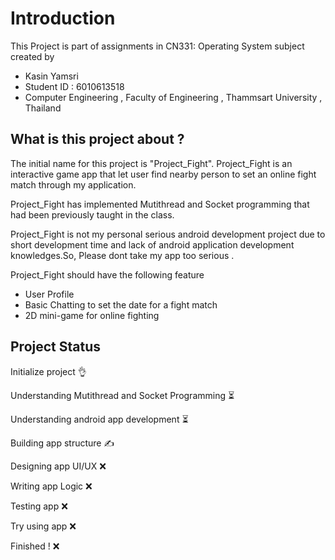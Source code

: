 # Introduction
This Project is part of assignments in CN331: Operating System subject created by

- Kasin Yamsri
- Student ID : 6010613518
- Computer Engineering , Faculty of Engineering , Thammsart University , Thailand

## What is this project about ?
The initial name for this project is "Project_Fight". Project_Fight is an interactive game app that
let user find nearby person to set an online fight match through my application.

Project_Fight has implemented Mutithread and Socket programming that had been previously taught in the class.

Project_Fight is not my personal serious android development project due to short development time and lack of android application development knowledges.So, Please dont take my app too serious .

Project_Fight should have the following feature
 - User Profile
 - Basic Chatting to set the date for a fight match
 - 2D mini-game for online fighting

## Project Status
Initialize project :ok_hand:

Understanding Mutithread and Socket Programming :hourglass_flowing_sand:

Understanding android app development :hourglass_flowing_sand:

Building app structure :writing_hand:

Designing app UI/UX :x:

Writing app Logic :x:

Testing app :x:

Try using app :x:

Finished !  :x:

